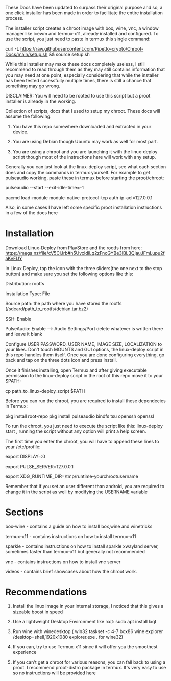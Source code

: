 These Docs have been updated to surpass their original purpose and so, a one click installer has been made in order to facilitate the entire installation process.

The installer script creates a chroot image with box, wine, vnc, a window manager like icewm and termux-x11, already installed and configured. To use the script, you just need to paste in termux this single command:

curl -L https://raw.githubusercontent.com/Pipetto-crypto/Chroot-Docs/main/setup.sh && source setup.sh 

While this installer may make these docs completely useless, I still recommend to read through them  as they may still contains information that you may need at one point, especially considering that while the installer has been tested sucessfully multiple times, there is still a chance that something may go wrong.



DISCLAIMER: You will need to be rooted to use this script but a proot installer is already in the working.



Collection of scripts, docs that I used to setup my chroot. These docs will assume the following:

1. You have this repo somewhere downloaded and extracted in your device.

2. You are using Debian though Ubuntu may work as well for most part.

3. You are using a chroot and you are launching it with the linux-deploy script though most of the instructions here will work with any setup. 

Generally you can just look at the linux-deploy script, see what each section does and copy the commands in termux yourself. For example to get pulseaudio working, paste these in termux before starting the proot/chroot:

pulseaudio --start --exit-idle-time=-1

pacmd load-module module-native-protocol-tcp auth-ip-acl=127.0.0.1

Also, in some cases I have left some specific proot installation instructions in a few of the docs here

# Installation

Download Linux-Deploy from PlayStore and the rootfs from here:  https://mega.nz/file/cV5ClJrb#h5UvcIdiLq2zFncGYBe3lBL3QjauJFmLupu2faKvFUY

In Linux Deploy, tap the icon with the three sliders(the one next to the stop button) and make sure you set the following options like this:

Distribution: rootfs

Installation Type: File

Source path: the path where you have stored the rootfs (/sdcard/path_to_rootfs/debian.tar.bz2)

SSH: Enable

PulseAudio: Enable --> Audio Settings/Port delete whatever is written there and leave it blank

Configure USER PASSWORD, USER NAME, IMAGE SIZE, LOCALIZATION to your likes. Don't touch MOUNTS and GUI options, the linux-deploy script in this repo handles them itself. Once you are done configuring everything, go back and tap on the three dots icon and press install.

Once it finishes installing, open Termux and after giving executable permission to the linux-deploy script in the root of this repo move it to your $PATH: 

cp path_to_linux-deploy_script $PATH


Before you can run the chroot, you are required to install these dependecies in Termux:

pkg install root-repo
pkg install pulseaudio bindfs tsu openssh openssl

To run the chroot, you just need to execute the script like this: linux-deploy start , running the script without any option will print a help screen. 

The first time you enter the chroot, you will have to append these lines to your /etc/profile:

export DISPLAY=:0

export PULSE_SERVER=127.0.0.1

export XDG_RUNTIME_DIR=/tmp/runtime-yourchrootusername

Remember that if you set an user different than android, you are required to change it in the script as well by modifying the USERNAME variable

# Sections

box-wine - contains a guide on how to install box,wine and winetricks

termux-x11 - contains instructions on how to install termux-x11

sparkle - contains instructions on how to install sparkle xwayland server, sometimes faster than termux-x11 but generally not recommended

vnc - contains instructions on how to install vnc server

videos - contains brief showcases about how the chroot work. 

# Recommendations

1. Install the linux image in your internal storage, I noticed that this gives a sizeable boost in speed

2. Use a lightweight Desktop Environment like lxqt: sudo apt install lxqt

3. Run wine with winedesktop ( win32 taskset -c 4-7 box86 wine explorer /desktop=shell,1920x1080 explorer.exe . for wine32) 

4. If you can, try to use Termux-x11 since it will offer you the smoothest experience

5. If you can't get a chroot for various reasons, you can fall back to using a proot. I recommend proot-distro package in termux. It's very easy to use so no instructions will be provided here
